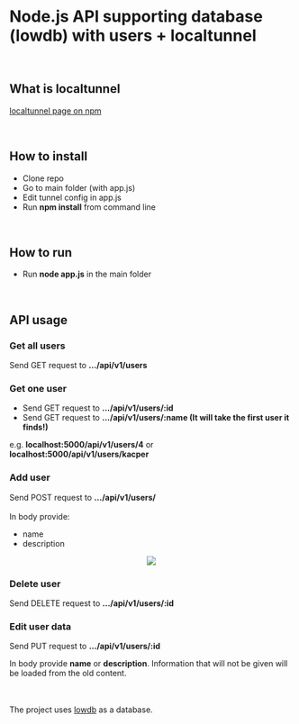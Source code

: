# Node.js API supporting database (lowdb) with users + localtunnel
<br/>

## What is localtunnel
[localtunnel page on npm](https://www.npmjs.com/package/localtunnel)

<br/>

## How to install
 
 - Clone repo
 - Go to main folder (with app.js)
 - Edit tunnel config in app.js
 - Run <b>npm install</b> from command line
 
 <br/>
 
## How to run
 
 - Run <b>node app.js</b> in the main folder
 
 <br/>
 
## API usage

 ### Get all users
  Send GET request to <b>.../api/v1/users</b>
 ### Get one user
  - Send GET request to <b>.../api/v1/users/:id</b>
  - Send GET request to <b>.../api/v1/users/:name (It will take the first user it finds!)</b>
  
  e.g. <b>localhost:5000/api/v1/users/4</b> or <b>localhost:5000/api/v1/users/kacper</b>
  
 ### Add user
  Send POST request to <b>.../api/v1/users/</b> <br/>
  <br/>
  In body provide:
   - name
   - description <br/>
   <p align="center">
    <img src="https://user-images.githubusercontent.com/43702481/63639411-f20d6600-c692-11e9-84df-d0bfdc44c3d1.png" />
   </p>
   
 ### Delete user
  Send DELETE request to <b>.../api/v1/users/:id</b>
 
 ### Edit user data
  Send PUT request to <b>.../api/v1/users/:id</b>
  
  In body provide <b>name</b> or <b>description</b>. Information that will not be given will be loaded from the old content.
  <br/><br/><br/>

The project uses [lowdb](https://www.npmjs.com/package/lowdb) as a database.
